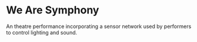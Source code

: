 # We Are Symphony

An theatre performance incorporating a sensor network used by performers to control lighting and sound.
